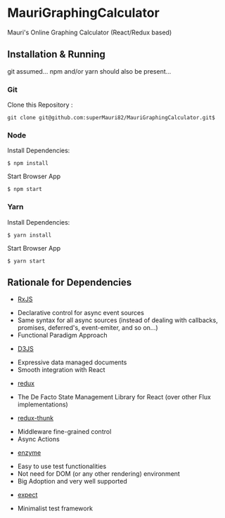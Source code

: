# MauriGraphingCalculator
Mauri's Online Graphing Calculator (React/Redux based)

## Installation & Running
git assumed... 
npm and/or yarn should also be present...

### Git

Clone this Repository :

```
git clone git@github.com:superMauri82/MauriGraphingCalculator.git$ 
```

### Node 
Install Dependencies:

```
$ npm install
```

Start Browser App

```
$ npm start
```

### Yarn 
Install Dependencies:

```
$ yarn install
```

Start Browser App

```
$ yarn start
```


## Rationale for Dependencies

* [RxJS](https://rxjs-dev.firebaseapp.com/)
- Declarative control for async event sources 
- Same syntax for all async sources (instead of dealing with callbacks, promises, deferred's, event-emiter, and so on...) 
- Functional Paradigm Approach

* [D3JS](https://d3js.org)
- Expressive data managed documents
- Smooth integration with React

* [redux](https://github.com/reduxjs/react-redux)
- The De Facto State Management Library for React (over other Flux implementations)

* [redux-thunk](https://github.com/reduxjs/redux-thunk)
- Middleware fine-grained control
- Async Actions 

* [enzyme](https://github.com/airbnb/enzyme)
- Easy to use test functionalities
- Not need for DOM (or any other rendering) environment
- Big Adoption and very well supported

* [expect](https://devhints.io/expectjs)
- Minimalist test framework
